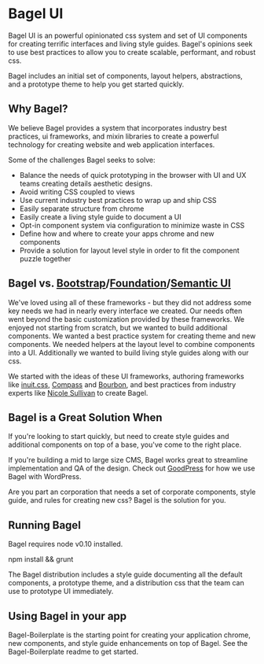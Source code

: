 # Bagel UI

Bagel UI is an powerful opinionated css system and set of UI components for creating terrific interfaces and living style guides. Bagel's opinions seek to use best practices to allow you to create scalable, performant, and robust css.

Bagel includes an initial set of components, layout helpers, abstractions, and a prototype theme to help you get started quickly.

## Why Bagel?

We believe Bagel provides a system that incorporates industry best practices, ui frameworks, and mixin libraries to create a powerful technology for creating website and web application interfaces.

Some of the challenges Bagel seeks to solve:

* Balance the needs of quick prototyping in the browser with UI and UX teams creating details aesthetic designs.
* Avoid writing CSS coupled to views
* Use current industry best practices to wrap up and ship CSS
* Easily separate structure from chrome
* Easily create a living style guide to document a UI
* Opt-in component system via configuration to minimize waste in CSS
* Define how and where to create your apps chrome and new components
* Provide a solution for layout level style in order to fit the component puzzle together

## Bagel vs. [Bootstrap](http://getbootstrap.com/)/[Foundation](http://foundation.zurb.com/)/[Semantic UI](http://semantic-ui.com/)

We've loved using all of these frameworks - but they did not address some key needs we had in nearly every interface we created. Our needs often went beyond the basic customization provided by these frameworks. We enjoyed not starting from scratch, but we wanted to build additional components. We wanted a best practice system for creating theme and new components. We needed helpers at the layout level to combine components into a UI. Additionally we wanted to build living style guides along with our css.

We started with the ideas of these UI frameworks, authoring frameworks like [inuit.css](https://github.com/inuitcss), [Compass](http://compass-style.org/) and [Bourbon](http://bourbon.io/), and best practices from industry experts like [Nicole Sullivan](http://www.stubbornella.org/content/) to create Bagel.

## Bagel is a Great Solution When

If you're looking to start quickly, but need to create style guides and additional components on top of a base, you've come to the right place.

If you're building a mid to large size CMS, Bagel works great to streamline implementation and QA of the design. Check out [GoodPress](https://github.com/goodtwin/goodpress/) for how we use Bagel with WordPress.

Are you part an corporation that needs a set of corporate components, style guide, and rules for creating new css? Bagel is the solution for you.

## Running Bagel

Bagel requires node v0.10 installed.

  npm install && grunt

The Bagel distribution includes a style guide documenting all the default components, a prototype theme, and a distribution css that the team can use to prototype UI immediately.

## Using Bagel in your app

Bagel-Boilerplate is the starting point for creating your application chrome, new components, and style guide enhancements on top of Bagel. See the Bagel-Boilerplate readme to get started.
